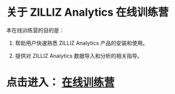 # 关于 ZILLIZ Analytics 在线训练营

本在线训练营的目的是：

1. 帮助用户快速熟悉 ZILLIZ Analytics 产品的安装和使用。

2. 提供对 ZILLIZ Analytics 数据导入和分析的相关指导。

# 点击进入：  [**在线训练营**](nyc_taxi_50w_demo.md)
